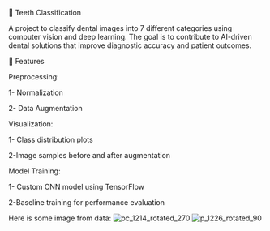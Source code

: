🦷 Teeth Classification

A project to classify dental images into 7 different categories using computer vision and deep learning.
The goal is to contribute to AI-driven dental solutions that improve diagnostic accuracy and patient outcomes.

📌 Features


Preprocessing:


1- Normalization


2- Data Augmentation


Visualization:


1- Class distribution plots


2-Image samples before and after augmentation


Model Training:


1- Custom CNN model using TensorFlow 


2-Baseline training for performance evaluation



Here is some image from data:
![oc_1214_rotated_270](https://github.com/user-attachments/assets/284aa984-61c7-4d65-972c-9369e2088b0b)
![p_1226_rotated_90](https://github.com/user-attachments/assets/1adb37f4-623e-4561-aeeb-efce087c6658)
